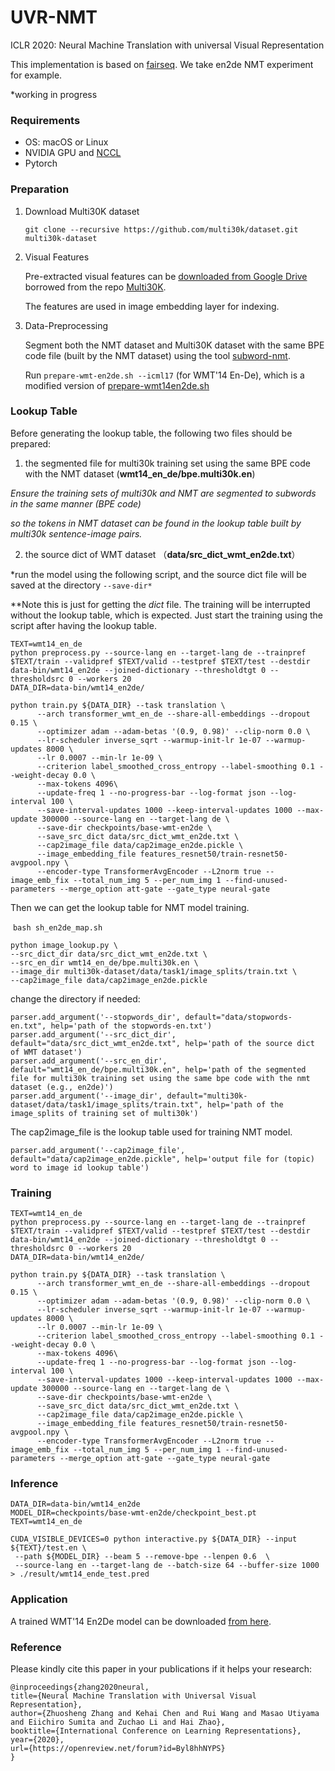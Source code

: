 # UVR-NMT

ICLR 2020: Neural Machine Translation  with universal Visual Representation

This implementation is based on [fairseq](https://github.com/pytorch/fairseq). We take en2de NMT experiment for example.

*working in progress

### Requirements

- OS: macOS or Linux
- NVIDIA GPU and [NCCL](https://github.com/NVIDIA/nccl)
- Pytorch

### Preparation

1. Download Multi30K dataset

   ```
   git clone --recursive https://github.com/multi30k/dataset.git multi30k-dataset
   ```

2. Visual Features

   Pre-extracted visual features can be [downloaded from Google Drive](https://drive.google.com/drive/folders/1I2ufg3rTva3qeBkEc-xDpkESsGkYXgCf?usp=sharing) borrowed from the repo [Multi30K](https://github.com/multi30k/dataset).

   The features are used in image embedding layer for indexing. 

3. Data-Preprocessing

   Segment both the NMT dataset and Multi30K dataset with the same BPE code file (built by the NMT dataset) using the tool [subword-nmt](https://github.com/rsennrich/subword-nmt).

   Run `prepare-wmt-en2de.sh --icml17` (for WMT'14 En-De), which is a modified version of [prepare-wmt14en2de.sh](https://github.com/pytorch/fairseq/blob/master/examples/translation/prepare-wmt14en2de.sh)

### Lookup Table

Before generating the lookup table, the following two files should be prepared:

1) the segmented file for multi30k training set using the same BPE code with the NMT dataset (**wmt14_en_de/bpe.multi30k.en**)

*Ensure the training sets of multi30k and NMT are segmented to subwords in the same manner (BPE code)*

*so the tokens in NMT dataset can be found in the lookup table built by multi30k sentence-image pairs.*

2) the source dict of WMT dataset （**data/src_dict_wmt_en2de.txt**）

*run the model using the following script, and the source dict file will be saved at the directory  `--save-dir*`

**Note this is just for getting the *dict* file. The training will be interrupted without the lookup table, which is expected. Just start the training using the script after having the lookup table.

```
TEXT=wmt14_en_de
python preprocess.py --source-lang en --target-lang de --trainpref $TEXT/train --validpref $TEXT/valid --testpref $TEXT/test --destdir data-bin/wmt14_en2de --joined-dictionary --thresholdtgt 0 --thresholdsrc 0 --workers 20
DATA_DIR=data-bin/wmt14_en2de/

python train.py ${DATA_DIR} --task translation \
      --arch transformer_wmt_en_de --share-all-embeddings --dropout 0.15 \
      --optimizer adam --adam-betas '(0.9, 0.98)' --clip-norm 0.0 \
      --lr-scheduler inverse_sqrt --warmup-init-lr 1e-07 --warmup-updates 8000 \
      --lr 0.0007 --min-lr 1e-09 \
      --criterion label_smoothed_cross_entropy --label-smoothing 0.1 --weight-decay 0.0 \
      --max-tokens 4096\
      --update-freq 1 --no-progress-bar --log-format json --log-interval 100 \
      --save-interval-updates 1000 --keep-interval-updates 1000 --max-update 300000 --source-lang en --target-lang de \
      --save-dir checkpoints/base-wmt-en2de \
      --save_src_dict data/src_dict_wmt_en2de.txt \
      --cap2image_file data/cap2image_en2de.pickle \
      --image_embedding_file features_resnet50/train-resnet50-avgpool.npy \
      --encoder-type TransformerAvgEncoder --L2norm true --image_emb_fix --total_num_img 5 --per_num_img 1 --find-unused-parameters --merge_option att-gate --gate_type neural-gate
```

Then we can get the lookup table for NMT model training.

​	`bash sh_en2de_map.sh`

```
python image_lookup.py \
--src_dict_dir data/src_dict_wmt_en2de.txt \
--src_en_dir wmt14_en_de/bpe.multi30k.en \
--image_dir multi30k-dataset/data/task1/image_splits/train.txt \
--cap2image_file data/cap2image_en2de.pickle
```

change the directory if needed:

```
parser.add_argument('--stopwords_dir', default="data/stopwords-en.txt", help='path of the stopwords-en.txt')
parser.add_argument('--src_dict_dir', default="data/src_dict_wmt_en2de.txt", help='path of the source dict of WMT dataset')
parser.add_argument('--src_en_dir', default="wmt14_en_de/bpe.multi30k.en", help='path of the segmented file for multi30k training set using the same bpe code with the nmt dataset (e.g., en2de)')
parser.add_argument('--image_dir', default="multi30k-dataset/data/task1/image_splits/train.txt", help='path of the image_splits of training set of multi30k')
```

The cap2image_file is the lookup table used for training NMT model.

```
parser.add_argument('--cap2image_file', default="data/cap2image_en2de.pickle", help='output file for (topic) word to image id lookup table')
```

### Training

```
TEXT=wmt14_en_de
python preprocess.py --source-lang en --target-lang de --trainpref $TEXT/train --validpref $TEXT/valid --testpref $TEXT/test --destdir data-bin/wmt14_en2de --joined-dictionary --thresholdtgt 0 --thresholdsrc 0 --workers 20
DATA_DIR=data-bin/wmt14_en2de/

python train.py ${DATA_DIR} --task translation \
      --arch transformer_wmt_en_de --share-all-embeddings --dropout 0.15 \
      --optimizer adam --adam-betas '(0.9, 0.98)' --clip-norm 0.0 \
      --lr-scheduler inverse_sqrt --warmup-init-lr 1e-07 --warmup-updates 8000 \
      --lr 0.0007 --min-lr 1e-09 \
      --criterion label_smoothed_cross_entropy --label-smoothing 0.1 --weight-decay 0.0 \
      --max-tokens 4096\
      --update-freq 1 --no-progress-bar --log-format json --log-interval 100 \
      --save-interval-updates 1000 --keep-interval-updates 1000 --max-update 300000 --source-lang en --target-lang de \
      --save-dir checkpoints/base-wmt-en2de \
      --save_src_dict data/src_dict_wmt_en2de.txt \
      --cap2image_file data/cap2image_en2de.pickle \
      --image_embedding_file features_resnet50/train-resnet50-avgpool.npy \
      --encoder-type TransformerAvgEncoder --L2norm true --image_emb_fix --total_num_img 5 --per_num_img 1 --find-unused-parameters --merge_option att-gate --gate_type neural-gate
```

### Inference

```
DATA_DIR=data-bin/wmt14_en2de
MODEL_DIR=checkpoints/base-wmt-en2de/checkpoint_best.pt
TEXT=wmt14_en_de

CUDA_VISIBLE_DEVICES=0 python interactive.py ${DATA_DIR} --input ${TEXT}/test.en \
 --path ${MODEL_DIR} --beam 5 --remove-bpe --lenpen 0.6  \
 --source-lang en --target-lang de --batch-size 64 --buffer-size 1000 > ./result/wmt14_ende_test.pred
```

### Application

A trained WMT'14 En2De model can be downloaded [from here](https://drive.google.com/open?id=1cRwFiT0nWJq2gWecMof8I5Mna3BFnlVx).

### Reference

Please kindly cite this paper in your publications if it helps your research:

```
@inproceedings{zhang2020neural,
title={Neural Machine Translation with Universal Visual Representation},
author={Zhuosheng Zhang and Kehai Chen and Rui Wang and Masao Utiyama and Eiichiro Sumita and Zuchao Li and Hai Zhao},
booktitle={International Conference on Learning Representations},
year={2020},
url={https://openreview.net/forum?id=Byl8hhNYPS}
}
```
